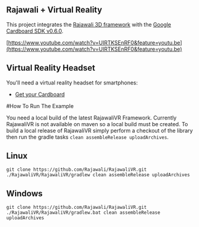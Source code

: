 ## Rajawali + Virtual Reality

This project integrates the [Rajawali 3D framework](https://github.com/MasDennis/Rajawali) with the [Google Cardboard SDK v0.6.0](https://developers.google.com/cardboard/).

[https://www.youtube.com/watch?v=UIRTKSEnRF0&feature=youtu.be](https://www.youtube.com/watch?v=UIRTKSEnRF0&feature=youtu.be)

## Virtual Reality Headset

You'll need a virtual reality headset for smartphones:
- [Get your Cardboard](hhttps://www.google.com/get/cardboard/get-cardboard/)

#How To Run The Example

You need a local build of the latest RajawaliVR Framework. Currently RajawaliVR is not available on maven so a local build must be created. To build a local release of RajawaliVR simply perform a checkout of the library then run the gradle tasks ```clean assembleRelease uploadArchives```.

## Linux
```
git clone https://github.com/Rajawali/RajawaliVR.git
./RajawaliVR/RajawaliVR/gradlew clean assembleRelease uploadArchives
```

## Windows
```
git clone https://github.com/Rajawali/RajawaliVR.git
./RajawaliVR/RajawaliVR/gradlew.bat clean assembleRelease uploadArchives
```

